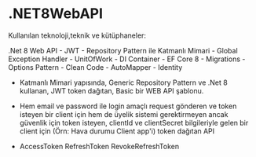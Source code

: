 # .NET8WebAPI

 Kullanılan teknoloji,teknik ve kütüphaneler:

.Net 8 Web API - JWT - Repository Pattern ile Katmanlı Mimari - Global Exception Handler - UnitOfWork - DI Container - EF Core 8 - Migrations - Options Pattern - Clean Code - AutoMapper - Identity

- Katmanlı Mimari yapısında, Generic Repository Pattern ve .Net 8 kullanan, JWT token dağıtan, Basic bir WEB API şablonu.
- Hem email ve password ile login amaçlı request gönderen ve token isteyen bir client için hem de üyelik sistemi gerektirmeyen ancak güvenlik için token isteyen, clientId ve clientSecret bilgileriyle gelen bir client için (Örn: Hava durumu Client app'i) token dağıtan API 

- AccessToken RefreshToken RevokeRefreshToken
